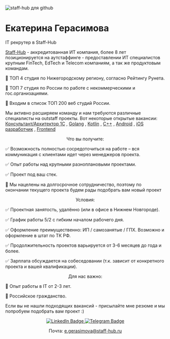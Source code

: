 ![staff-hub для github](https://user-images.githubusercontent.com/122780339/229493373-d8679708-cf85-49f4-bdd7-4f694bbe82f9.png)

# Екатерина Герасимова

IT рекрутер в Staff-Hub

<p align='left'>
   <a href='https://staff-hub.ru/'>Staff-Hub</a> - аккредитованная ИТ компания, более 8 лет позиционируется на аутстаффинге - предоставлении ИТ специалистов крупным FinTech, EdTech и Telecom компаниям, а так же продуктовым командам.
   
📌 ТОП 4 студия по Нижегородскому региону, согласно Рейтингу Рунета.
   
📌 ТОП 7  студия по России по работе с некоммерческими и гос.организациями. 
   
📌 Входим в список ТОП 200 веб студий России.
</p>

<p align='left'>
   Мы активно расширяем команду и нам требуются различные специалисты на outstaff проекты. Вот некоторые открытые вакансии: 
   <a href='https://geeklink.io/job/staff-hub-full-time-konsultant-arhitektor-1s-senior/'>Консультант/Архитектор 1С</a> ,
   <a href='https://geeklink.io/job/staff-hub-rossiya-full-time-backend-golang-lead/'>Golang</a> ,
   <a href='https://geeklink.io/job/staff-hub-rossiya-full-time-backend-kotlin-senior-lead/'>Kotlin</a> ,
   <a href='https://geeklink.io/job/staff-hub-rossiya-full-time-c-na-proekt-v-sfere-informatsionnoj-bezopasnosti/'>C++</a> ,
   <a href='https://geeklink.io/job/staff-hub-rossiya-full-time-android-middle/'>Android</a> ,
   <a href='https://geeklink.io/job/staff-hub-full-time-android-razrabotchik/'>iOS разработчик</a> ,
   <a href='https://geeklink.io/job/staff-hub-full-time-frontend-razrabotchik/'>Frontend</a>
</p>

<p align='center'>Что вы получите:</p>

✅ Возможность полностью сосредоточиться на работе – вся коммуникация с клиентами идет через менеджеров проекта.

✅  Опыт работы над крупными разноплановыми проектами.

✅  Проект под ваш стек.

📌 Мы нацелены на долгосрочное сотрудничество, поэтому по окончании текущего проекта будем рады подобрать вам новый проект

<p align='center'>Условия:</p>

✅ Проектная занятость, удалённо (или в офисе в Нижнем Новгороде).

✅ График работы 5/2 с гибким началом рабочего дня.

✅ Оформление преимущественно: ИП / самозанятые / ГПХ. Возможно и оформление в штат по ТК РФ.

✅ Продолжительность проектов варьируется от 3-6 месяцев до года и более.

✅ Зарплата обсуждается на собеседовании (т.к. зависит от конкретного проекта и вашей квалификации).

<p align='center'>Для нас важно:</p>
📍 Опыт работы в IT от 2-3 лет.

📍 Российское гражданство.

Если вы не нашли подходящих вакансий - присылайте мне резюме и мы попробуем подобрать вам проект :)

<p align='center'>
   <a href="https://www.linkedin.com/in/ekaterina-gerasimova-staffhub/">
   <img src="https://img.shields.io/badge/LinkedIn-blue?style=for-the-badge&logo=linkedin&logoColor=white" alt="LinkedIn Badge"/>
   <a href="https://t.me/geraterina">
   <img src="https://img.shields.io/badge/Telegram-blue?style=for-the-badge&logo=twitter&logoColor=white" alt="Telegram Badge"/>
   </a>   
</p>

<p align='center'>      
   Почта:
   <a href='mailto:e.gerasimova@staff-hub.ru'>e.gerasimova@staff-hub.ru</a>
</p>

